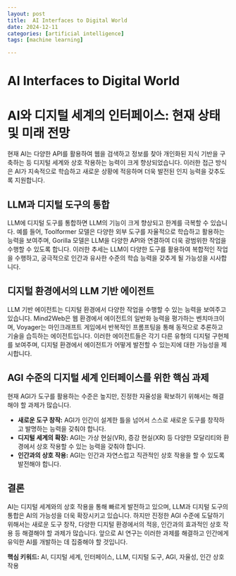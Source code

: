 ```yaml
---
layout: post
title:  AI Interfaces to Digital World
date: 2024-12-11
categories: [artificial intelligence]
tags: [machine learning]

---
```


# AI Interfaces to Digital World

# AI와 디지털 세계의 인터페이스: 현재 상태 및 미래 전망

현재 AI는 다양한 API를 활용하여 웹을 검색하고 정보를 찾아 개인화된 지식 기반을 구축하는 등 디지털 세계와 상호 작용하는 능력이 크게 향상되었습니다. 이러한 접근 방식은 AI가 지속적으로 학습하고 새로운 상황에 적응하며 더욱 발전된 인지 능력을 갖추도록 지원합니다.

## LLM과 디지털 도구의 통합

LLM에 디지털 도구를 통합하면 LLM의 기능이 크게 향상되고 한계를 극복할 수 있습니다. 예를 들어, Toolformer 모델은 다양한 외부 도구를 자율적으로 학습하고 활용하는 능력을 보여주며, Gorilla 모델은 LLM을 다양한 API와 연결하여 더욱 광범위한 작업을 수행할 수 있도록 합니다. 이러한 추세는 LLM이 다양한 도구를 활용하여 복합적인 작업을 수행하고, 궁극적으로 인간과 유사한 수준의 학습 능력을 갖추게 될 가능성을 시사합니다.

## 디지털 환경에서의 LLM 기반 에이전트

LLM 기반 에이전트는 디지털 환경에서 다양한 작업을 수행할 수 있는 능력을 보여주고 있습니다. Mind2Web은 웹 환경에서 에이전트의 일반화 능력을 평가하는 벤치마크이며, Voyager는 마인크래프트 게임에서 반복적인 프롬프팅을 통해 동적으로 추론하고 기술을 습득하는 에이전트입니다. 이러한 에이전트들은 각기 다른 유형의 디지털 구현체를 보여주며, 디지털 환경에서 에이전트가 어떻게 발전할 수 있는지에 대한 가능성을 제시합니다.

## AGI 수준의 디지털 세계 인터페이스를 위한 핵심 과제

현재 AGI가 도구를 활용하는 수준은 높지만, 진정한 자율성을 확보하기 위해서는 해결해야 할 과제가 많습니다.

* **새로운 도구 창작:** AGI가 인간이 설계한 틀을 넘어서 스스로 새로운 도구를 창작하고 발명하는 능력을 갖춰야 합니다.
* **디지털 세계의 확장:** AGI는 가상 현실(VR), 증강 현실(XR) 등 다양한 모달리티와 환경에서 상호 작용할 수 있는 능력을 갖춰야 합니다.
* **인간과의 상호 작용:** AGI는 인간과 자연스럽고 직관적인 상호 작용을 할 수 있도록 발전해야 합니다.

## 결론

AI는 디지털 세계와의 상호 작용을 통해 빠르게 발전하고 있으며, LLM과 디지털 도구의 통합은 AI의 가능성을 더욱 확장시키고 있습니다. 하지만 진정한 AGI 수준에 도달하기 위해서는 새로운 도구 창작, 다양한 디지털 환경에서의 적응, 인간과의 효과적인 상호 작용 등 해결해야 할 과제가 많습니다. 앞으로 AI 연구는 이러한 과제를 해결하고 인간에게 유익한 AI를 개발하는 데 집중해야 할 것입니다.

**핵심 키워드:** AI, 디지털 세계, 인터페이스, LLM, 디지털 도구, AGI, 자율성, 인간 상호 작용


